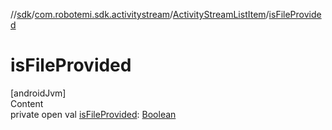 //[sdk](../../../index.md)/[com.robotemi.sdk.activitystream](../index.md)/[ActivityStreamListItem](index.md)/[isFileProvided](is-file-provided.md)



# isFileProvided  
[androidJvm]  
Content  
private open val [isFileProvided](is-file-provided.md): [Boolean](https://kotlinlang.org/api/latest/jvm/stdlib/kotlin/-boolean/index.html)  




